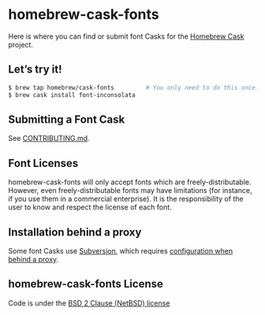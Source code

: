 # homebrew-cask-fonts

Here is where you can find or submit font Casks for the [Homebrew Cask](https://github.com/Homebrew/homebrew-cask) project.

## Let’s try it!

```bash
$ brew tap homebrew/cask-fonts         # You only need to do this once!
$ brew cask install font-inconsolata
```

## Submitting a Font Cask

See [CONTRIBUTING.md](CONTRIBUTING.md).

## Font Licenses

homebrew-cask-fonts will only accept fonts which are freely-distributable. However, even freely-distributable fonts may have limitations (for instance, if you use them in a commercial enterprise). It is the responsibility of the user to know and respect the license of each font.

## Installation behind a proxy

Some font Casks use [Subversion](https://subversion.apache.org/), which requires [configuration when behind a proxy](https://subversion.apache.org/faq.html#proxy).

## homebrew-cask-fonts License

Code is under the [BSD 2 Clause (NetBSD) license](https://github.com/Homebrew/homebrew-cask-fonts/blob/master/LICENSE)
